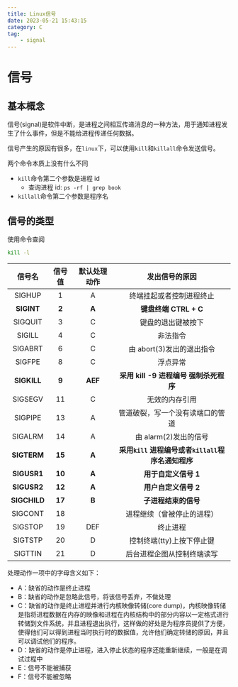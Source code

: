 ```yaml
---
title: Linux信号
date: 2023-05-21 15:43:15
category: C
tag:
    - signal
---
```


# 信号

## 基本概念

信号(signal)是软件中断，是进程之间相互传递消息的一种方法，用于通知进程发生了什么事件，但是不能给进程传递任何数据。

信号产生的原因有很多，在`linux`下，可以使用`kill`和`killall`命令发送信号。

两个命令本质上没有什么不同

-   `kill`命令第二个参数是进程 id
    -   查询进程 id: `ps -rf | grep book`
-   `killall`命令第二个参数是程序名

## 信号的类型

使用命令查阅

```bash
kill -l
```

|    信号名    | 信号值 | 默认处理动作 |                   发出信号的原因                   |
| :----------: | :----: | :----------: | :------------------------------------------------: |
|    SIGHUP    |   1    |      A       |              终端挂起或者控制进程终止              |
|  **SIGINT**  | **2**  |    **A**     |               **键盘终端 CTRL + C**                |
|   SIGQUIT    |   3    |      C       |                 键盘的退出键被按下                 |
|    SIGILL    |   4    |      C       |                      非法指令                      |
|   SIGABRT    |   6    |      C       |             由 abort(3)发出的退出指令              |
|    SIGFPE    |   8    |      C       |                      浮点异常                      |
| **SIGKILL**  | **9**  |   **AEF**    |       **采用 kill -9 进程编号 强制杀死程序**       |
|   SIGSEGV    |   11   |      C       |                   无效的内存引用                   |
|   SIGPIPE    |   13   |      A       |          管道破裂，写一个没有读端口的管道          |
|   SIGALRM    |   14   |      A       |               由 alarm(2)发出的信号                |
| **SIGTERM**  | **15** |    **A**     | **采用`kill` 进程编号或者`killall`程序名通知程序** |
| **SIGUSR1**  | **10** |    **A**     |                **用于自定义信号 1**                |
| **SIGUSR2**  | **12** |    **A**     |                **用户自定义信号 2**                |
| **SIGCHILD** | **17** |    **B**     |                **子进程结束的信号**                |
|   SIGCONT    |   18   |              |             进程继续（曾被停止的进程）             |
|   SIGSTOP    |   19   |     DEF      |                      终止进程                      |
|   SIGTSTP    |   20   |      D       |             控制终端(tty)上按下停止键              |
|   SIGTTIN    |   21   |      D       |             后台进程企图从控制终端读写             |

处理动作一项中的字母含义如下：

-   A：缺省的动作是终止进程
-   B：缺省的动作是忽略此信号，将该信号丢弃，不做处理
-   C：缺省的动作是终止进程并进行内核映像转储(core dump)，内核映像转储是指将进程数据在内存的映像和进程在内核结构中的部分内容以一定格式进行转储到文件系统，并且进程退出执行，这样做的好处是为程序员提供了方便，使得他们可以得到进程当时执行时的数据值，允许他们确定转储的原因，并且可以调试他们的程序。
-   D：缺省的动作是停止进程，进入停止状态的程序还能重新继续，一般是在调试过程中
-   E：信号不能被捕获
-   F：信号不能被忽略
